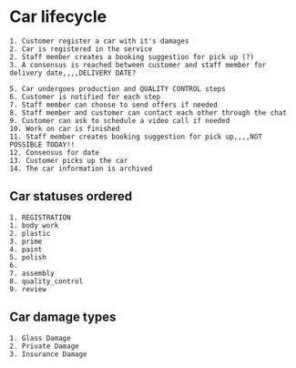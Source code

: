 # Car lifecycle

    1. Customer register a car with it's damages
    2. Car is registered in the service
    2. Staff member creates a booking suggestion for pick up (?)
    3. A consensus is reached between customer and staff member for delivery date,,,,DELIVERY DATE?
 
    5. Car undergoes production and QUALITY CONTROL steps
    6. Customer is notified for each step
    7. Staff member can choose to send offers if needed
    8. Staff member and customer can contact each other through the chat
    9. Customer can ask to schedule a video call if needed
    10. Work on car is finished
    11. Staff member creates booking suggestion for pick up,,,,NOT POSSIBLE TODAY!!
    12. Consensus for date
    13. Customer picks up the car
    14. The car information is archived

## Car statuses ordered

    1. REGISTRATION 
    1. body work
    2. plastic
    3. prime
    4. paint
    5. polish
    6. 
    7. assembly
    8. quality_control
    9. review

## Car damage types

    1. Glass Damage
    2. Private Damage
    3. Insurance Damage

